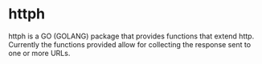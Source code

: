 # httph
httph is a GO (GOLANG) package that provides functions that extend http. Currently the functions provided allow for collecting the response sent to one or more URLs.